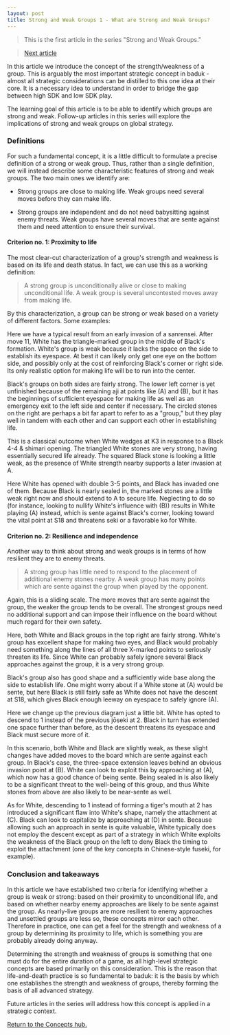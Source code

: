 ```yaml
---
layout: post
title: Strong and Weak Groups 1 - What are Strong and Weak Groups?
---
```


<link rel="stylesheet" type="text/css" href="/assets/css/besogo.css">
<link rel="stylesheet" type="text/css" href="/assets/css/board-wood.css">

<script src="/assets/js/besogo.js"></script>
<script src="/assets/js/editor.js"></script>
<script src="/assets/js/gameRoot.js"></script>
<script src="/assets/js/svgUtil.js"></script>
<script src="/assets/js/parseSgf.js"></script>
<script src="/assets/js/loadSgf.js"></script>
<script src="/assets/js/saveSgf.js"></script>
<script src="/assets/js/boardDisplay.js"></script>
<script src="/assets/js/coord.js"></script>
<script src="/assets/js/toolPanel.js"></script>
<script src="/assets/js/filePanel.js"></script>
<script src="/assets/js/controlPanel.js"></script>
<script src="/assets/js/namesPanel.js"></script>
<script src="/assets/js/commentPanel.js"></script>
<script src="/assets/js/treePanel.js"></script>

<body onload="besogo.autoInit()">

<section markdown="1">

> This is the first article in the series "Strong and Weak Groups."

> [Next article](/concepts/2021/02/20/strong-weak-groups-2-attack-and-defense/)

In this article we introduce the concept of the strength/weakness of a group.
This is arguably the most important strategic concept in baduk - almost all strategic considerations can be distilled to this one idea at their core.
It is a necessary idea to understand in order to bridge the gap between high SDK and low SDK play.

The learning goal of this article is to be able to identify which groups are strong and weak.
Follow-up articles in this series will explore the implications of strong and weak groups on global strategy.

### Definitions

For such a fundamental concept, it is a little difficult to formulate a precise definition of a strong or weak group.
Thus, rather than a single definition, we will instead describe some characteristic features of strong and weak groups.
The two main ones we identify are:

* Strong groups are close to making life. Weak groups need several moves before they can make life.

* Strong groups are independent and do not need babysitting against enemy threats. Weak groups have several moves that are sente against them and need attention to ensure their survival.

#### Criterion no. 1: Proximity to life

The most clear-cut characterization of a group's strength and weakness is based on its life and death status.
In fact, we can use this as a working definition:

> A strong group is unconditionally alive or close to making unconditional life.
A weak group is several uncontested moves away from making life.

By this characterization, a group can be strong or weak based on a variety of different factors.
Some examples:

</section>

<div class="besogo-viewer" realstones="on" maxwidth="800" nowheel="true" coord="western" panels="control+tree" orient="portrait" portratio="none" sgf="/assets/sgf/2021-02-19-sgf/strong-weak-groups-sgf/01.sgf"></div>

<section markdown="1">

Here we have a typical result from an early invasion of a sanrensei.
After move 11, White has the triangle-marked group in the middle of Black's formation.
White's group is weak because it lacks the space on the side to establish its eyespace.
At best it can likely only get one eye on the bottom side, and possibly only at the cost of reinforcing Black's corner or right side.
Its only realistic option for making life will be to run into the center.

Black's groups on both sides are fairly strong. The lower left corner is yet unfinished because of the remaining aji at points like (A) and (B), but it has the beginnings of sufficient eyespace for making life as well as an emergency exit to the left side and center if necessary. The circled stones on the right are perhaps a bit far apart to refer to as a "group," but they play well in tandem with each other and can support each other in establishing life.

</section>

<div class="besogo-viewer" realstones="on" maxwidth="800" nowheel="true" coord="western" panels="control+tree" orient="portrait" portratio="none" sgf="/assets/sgf/2021-02-19-sgf/strong-weak-groups-sgf/02.sgf"></div>


<section markdown="1">

This is a classical outcome when White wedges at K3 in response to a Black 4-4 & shimari opening.
The triangled White stones are very strong, having essentially secured life already.
The squared Black stone is looking a little weak, as the presence of White strength nearby supports a later invasion at A.

</section>

<div class="besogo-viewer" realstones="on" maxwidth="800" nowheel="true" coord="western" panels="control+tree" orient="portrait" portratio="none" sgf="/assets/sgf/2021-02-19-sgf/strong-weak-groups-sgf/03.sgf"></div>

<section markdown="1">

Here White has opened with double 3-5 points, and Black has invaded one of them.
Because Black is nearly sealed in, the marked stones are a little weak right now and should extend to A to secure life.
Neglecting to do so (for instance, looking to nullify White's influence with (B)) results in White playing (A) instead, which is sente against Black's corner, looking toward the vital point at S18 and threatens seki or a favorable ko for White.

#### Criterion no. 2: Resilience and independence

Another way to think about strong and weak groups is in terms of how resilient they are to enemy threats.

> A strong group has little need to respond to the placement of additional enemy stones nearby. A weak group has many points which are sente against the group when played by the opponent.

Again, this is a sliding scale.
The more moves that are sente against the group, the weaker the group tends to be overall.
The strongest groups need no additional support and can impose their influence on the board without much regard for their own safety.

</section>

<div class="besogo-viewer" realstones="on" maxwidth="800" nowheel="true" coord="western" panels="control+tree" orient="portrait" portratio="none" sgf="/assets/sgf/2021-02-19-sgf/strong-weak-groups-sgf/04.sgf"></div>

<section markdown="1">

Here, both White and Black groups in the top right are fairly strong. White's group has excellent shape for making two eyes, and Black would probably need something along the lines of all three X-marked points to seriously threaten its life.
Since White can probably safely ignore several Black approaches against the group, it is a very strong group.

Black's group also has good shape and a sufficiently wide base along the side to establish life.
One might worry about if a White stone at (A) would be sente, but here Black is still fairly safe as White does not have the descent at S18, which gives Black enough leeway on eyespace to safely ignore (A).

</section>

<div class="besogo-viewer" realstones="on" maxwidth="800" nowheel="true" coord="western" panels="control+tree+comment" orient="portrait" portratio="none" sgf="/assets/sgf/2021-02-19-sgf/strong-weak-groups-sgf/05.sgf"></div>

<section markdown="1">

Here we change up the previous diagram just a little bit.
White has opted to descend to 1 instead of the previous jōseki at 2.
Black in turn has extended one space further than before, as the descent threatens its eyespace and Black must secure more of it.

In this scenario, both White and Black are slightly weak, as these slight changes have added moves to the board which are sente against each group.
In Black's case, the three-space extension leaves behind an obvious invasion point at (B).
White can look to exploit this by approaching at (A), which now has a good chance of being sente.
Being sealed in is also likely to be a significant threat to the well-being of this group, and thus White stones from above are also likely to be near-sente as well.

As for White, descending to 1 instead of forming a tiger's mouth at 2 has introduced a significant flaw into White's shape, namely the attachment at (C).
Black can look to capitalize by approaching at (D) in sente.
Because allowing such an approach in sente is quite valuable, White typically does not employ the descent except as part of a strategy in which White exploits the weakness of the Black group on the left to deny Black the timing to exploit the attachment (one of the key concepts in Chinese-style fuseki, for example).

### Conclusion and takeaways

In this article we have established two criteria for identifying whether a group is weak or strong: based on their proximity to unconditional life, and based on whether nearby enemy approaches are likely to be sente against the group.
As nearly-live groups are more resilient to enemy approaches and unsettled groups are less so, these concepts mirror each other.
Therefore in practice, one can get a feel for the strength and weakness of a group by determining its proximity to life, which is something you are probably already doing anyway.

Determining the strength and weakness of groups is something that one must do for the entire duration of a game, as all high-level strategic concepts are based primarily on this consideration.
This is the reason that life-and-death practice is so fundamental to baduk: it is the basis by which one establishes the strength and weakness of groups, thereby forming the basis of all advanced strategy.

Future articles in the series will address how this concept is applied in a strategic context.

[Return to the Concepts hub.](/concepts/)

</section>